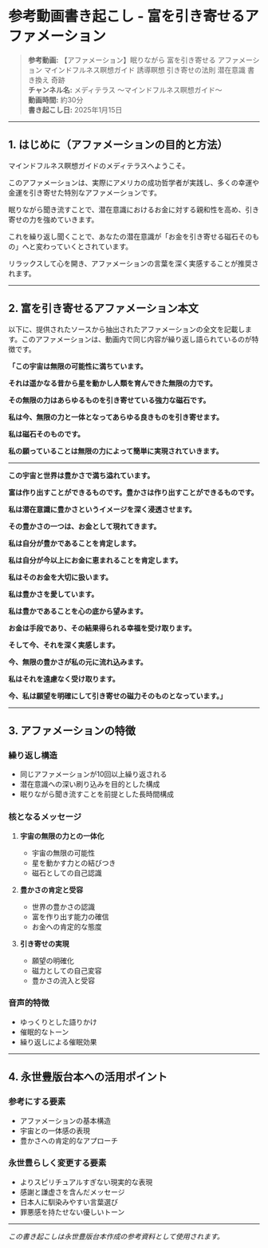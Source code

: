 # 参考動画書き起こし - 富を引き寄せるアファメーション

> **参考動画:** 【アファメーション】眠りながら 富を引き寄せる アファメーション マインドフルネス瞑想ガイド 誘導瞑想 引き寄せの法則 潜在意識 書き換え 奇跡  
> **チャンネル名:** メディテラス 〜マインドフルネス瞑想ガイド〜  
> **動画時間:** 約30分  
> **書き起こし日:** 2025年1月15日

---

## 1. はじめに（アファメーションの目的と方法）

マインドフルネス瞑想ガイドのメディテラスへようこそ。

このアファメーションは、実際にアメリカの成功哲学者が実践し、多くの幸運や金運を引き寄せた特別なアファメーションです。

眠りながら聞き流すことで、潜在意識におけるお金に対する親和性を高め、引き寄せの力を強めていきます。

これを繰り返し聞くことで、あなたの潜在意識が「お金を引き寄せる磁石そのもの」へと変わっていくとされています。

リラックスして心を開き、アファメーションの言葉を深く実感することが推奨されます。

---

## 2. 富を引き寄せるアファメーション本文

以下に、提供されたソースから抽出されたアファメーションの全文を記載します。このアファメーションは、動画内で同じ内容が繰り返し語られているのが特徴です。

**「この宇宙は無限の可能性に満ちています。**

**それは遥かなる昔から星を動かし人類を育んできた無限の力です。**

**その無限の力はあらゆるものを引き寄せている強力な磁石です。**

**私は今、無限の力と一体となってあらゆる良きものを引き寄せます。**

**私は磁石そのものです。**

**私の願っていることは無限の力によって簡単に実現されていきます。**

---

**この宇宙と世界は豊かさで満ち溢れています。**

**富は作り出すことができるものです。豊かさは作り出すことができるものです。**

**私は潜在意識に豊かさというイメージを深く浸透させます。**

**その豊かさの一つは、お金として現れてきます。**

**私は自分が豊かであることを肯定します。**

**私は自分が今以上にお金に恵まれることを肯定します。**

**私はそのお金を大切に扱います。**

**私は豊かさを愛しています。**

**私は豊かであることを心の底から望みます。**

**お金は手段であり、その結果得られる幸福を受け取ります。**

**そして今、それを深く実感します。**

**今、無限の豊かさが私の元に流れ込みます。**

**私はそれを遠慮なく受け取ります。**

**今、私は願望を明確にして引き寄せの磁力そのものとなっています。」**

---

## 3. アファメーションの特徴

### 繰り返し構造
- 同じアファメーションが10回以上繰り返される
- 潜在意識への深い刷り込みを目的とした構成
- 眠りながら聞き流すことを前提とした長時間構成

### 核となるメッセージ
1. **宇宙の無限の力との一体化**
   - 宇宙の無限の可能性
   - 星を動かす力との結びつき
   - 磁石としての自己認識

2. **豊かさの肯定と受容**
   - 世界の豊かさの認識
   - 富を作り出す能力の確信
   - お金への肯定的な態度

3. **引き寄せの実現**
   - 願望の明確化
   - 磁力としての自己変容
   - 豊かさの流入と受容

### 音声的特徴
- ゆっくりとした語りかけ
- 催眠的なトーン
- 繰り返しによる催眠効果

---

## 4. 永世豊版台本への活用ポイント

### 参考にする要素
- アファメーションの基本構造
- 宇宙との一体感の表現
- 豊かさへの肯定的なアプローチ

### 永世豊らしく変更する要素
- よりスピリチュアルすぎない現実的な表現
- 感謝と謙虚さを含んだメッセージ
- 日本人に馴染みやすい言葉選び
- 罪悪感を持たせない優しいトーン

---

*この書き起こしは永世豊版台本作成の参考資料として使用されます。*
